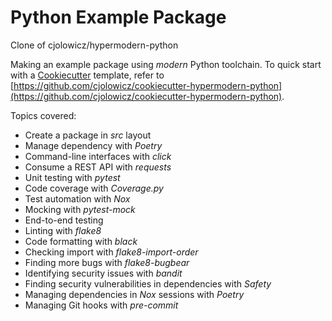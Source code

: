 # Python Example Package
Clone of cjolowicz/hypermodern-python

Making an example package using *modern* Python toolchain.
To quick start with a [Cookiecutter](https://github.com/cookiecutter/cookiecutter) template, refer to [https://github.com/cjolowicz/cookiecutter-hypermodern-python](https://github.com/cjolowicz/cookiecutter-hypermodern-python).

Topics covered:
- Create a package in *src* layout
- Manage dependency with *Poetry*
- Command-line interfaces with *click*
- Consume a REST API with *requests*
- Unit testing with *pytest*
- Code coverage with *Coverage.py*
- Test automation with *Nox*
- Mocking with *pytest-mock*
- End-to-end testing
- Linting with *flake8*
- Code formatting with *black*
- Checking import with *flake8-import-order*
- Finding more bugs with *flake8-bugbear*
- Identifying security issues with *bandit*
- Finding security vulnerabilities in dependencies with *Safety*
- Managing dependencies in *Nox* sessions with *Poetry*
- Managing Git hooks with *pre-commit*
